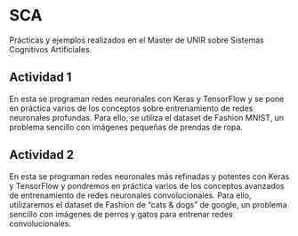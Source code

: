 # SCA
Prácticas y ejemplos realizados en el Master de UNIR sobre Sistemas Cognitivos Artificiales

## Actividad 1

En esta se programan redes neuronales con Keras y TensorFlow y se pone en práctica varios de los conceptos sobre entrenamiento de redes neuronales profundas. Para ello, se utiliza el dataset de Fashion MNIST, un problema sencillo con imágenes pequeñas de prendas de ropa.

## Actividad 2

En esta se programan redes neuronales más refinadas y potentes con Keras y TensorFlow y pondremos en práctica varios de los conceptos avanzados de entrenamiento de redes neuronales convolucionales. Para ello, utilizaremos el dataset de Fashion de “cats & dogs” de google, un problema sencillo con imágenes de perros y gatos para entrenar redes convolucionales. 
